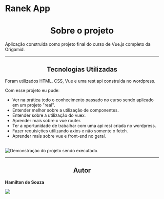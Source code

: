 # Ranek App

<h1 align="center">Sobre o projeto</h1>
<p>Aplicação construida como projeto final do curso de Vue.js completo da Origamid.</p>

<hr>
<h2 align="center">Tecnologias Utilizadas</h2>

<p>Foram utilizados HTML, CSS, Vue e uma rest api construida no wordpress.</p>
<p>Com esse projeto eu pude:</p>
<ul>
  <li>Ver na prática todo o conhecimento passado no curso sendo aplicado em um projeto "real".</li>
  <li>Entender melhor sobre a utilização de componentes.</li>
  <li>Entender sobre a utilização do vuex.</li>
  <li> Aprender mais sobre o vue router.</li>
  <li> Ter a oportunidade de trabalhar com uma api rest criada no wordpress. </li>
  <li> Fazer requisições utilizando axios e não somente o fetch. </li>
  <li> Aprender mais sobre vue e front-end no geral. </li>
</ul>
<br>
<img src="./public/demonstracao.gif" alt="Demonstração do projeto sendo executado.">
<hr>

<h2 align="center">Autor</h2>

<strong> Hamilton de Souza </strong>
<br>

<a href="https://www.linkedin.com/in/hamilton-junior-34451018a/" target="_blank"><img src="https://img.shields.io/badge/Linkedin-blue?style=for-the-badge&logo=Linkedin"></a>

